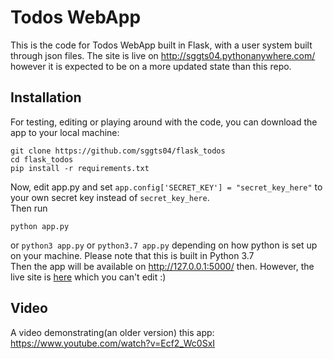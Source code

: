 # Todos WebApp
This is the code for Todos WebApp built in Flask, with a user system built through json files.
The site is live on http://sggts04.pythonanywhere.com/ however it is expected to be on a more updated state than this repo.

## Installation
For testing, editing or playing around with the code, you can download the app to your local machine:
```
git clone https://github.com/sggts04/flask_todos
cd flask_todos
pip install -r requirements.txt
```
Now, edit app.py and set ```app.config['SECRET_KEY'] = "secret_key_here"``` to your own secret key instead of ```secret_key_here```.    
Then run
```
python app.py
```
or ```python3 app.py``` or ```python3.7 app.py``` depending on how python is set up on your machine. Please note that this is built in Python 3.7    
Then the app will be available on http://127.0.0.1:5000/ then. However, the live site is [here](http://sggts04.pythonanywhere.com/) which you can't edit :)    
## Video
A video demonstrating(an older version) this app: https://www.youtube.com/watch?v=Ecf2_Wc0SxI    
